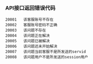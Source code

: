 ### API接口返回错误代码

	20001	该客服账号不存在
	20002	客服账号密码不正确
	20003	该问题不存在
	20004	该问题正在解决
	20005	该问题已被解决
	20006	该问题还未开始解决
	20007	该问题当前客服不是所发送的servid
	20008	该问题用户不是所发送的session用户
